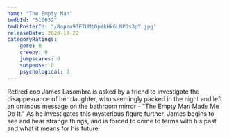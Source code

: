 ```yaml
---
name: "The Empty Man"
tmdbId: "516632"
tmdbPosterId: "/8apzu9JFTUMtOpYkHk6LNPOs3pY.jpg"
releaseDate: 2020-10-22
categoryRatings:
    gore: 0
    creepy: 0
    jumpscares: 0
    suspense: 0
    psychological: 0
---
```

Retired cop James Lasombra is asked by a friend to investigate the disappearance of her daughter, who seemingly packed in the night and left an ominous message on the bathroom mirror - "The Empty Man Made Me Do It." As he investigates this mysterious figure further, James begins to see and hear strange things, and is forced to come to terms with his past and what it means for his future.
